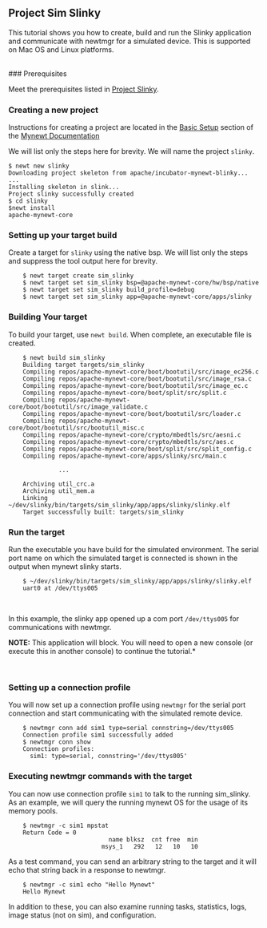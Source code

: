 ## Project Sim Slinky  

This tutorial shows you how to create, build and run the Slinky application and communicate with newtmgr for a simulated device. This is supported on Mac OS and Linux platforms.

<br>
### Prerequisites

Meet the prerequisites listed in [Project Slinky](/os/tutorials/project-slinky.md).

### Creating a new project

Instructions for creating a project are located in the [Basic Setup](../get_started/project_create/) section of the [Mynewt Documentation](../introduction/)

We will list only the steps here for brevity.  We will name the project `slinky`.

```no-highlight
$ newt new slinky
Downloading project skeleton from apache/incubator-mynewt-blinky...
...
Installing skeleton in slink...
Project slinky successfully created
$ cd slinky
$newt install
apache-mynewt-core
```

### Setting up your target build

Create a target for `slinky` using the native bsp. We will list only the steps and suppress the tool output here for brevity.

```no-highlight
    $ newt target create sim_slinky
    $ newt target set sim_slinky bsp=@apache-mynewt-core/hw/bsp/native
    $ newt target set sim_slinky build_profile=debug
    $ newt target set sim_slinky app=@apache-mynewt-core/apps/slinky
```

### Building Your target

To build your target, use `newt build`.  When complete, an executable file
is created.

```no-highlight
    $ newt build sim_slinky 
    Building target targets/sim_slinky
    Compiling repos/apache-mynewt-core/boot/bootutil/src/image_ec256.c
    Compiling repos/apache-mynewt-core/boot/bootutil/src/image_rsa.c
    Compiling repos/apache-mynewt-core/boot/bootutil/src/image_ec.c
    Compiling repos/apache-mynewt-core/boot/split/src/split.c
    Compiling repos/apache-mynewt-core/boot/bootutil/src/image_validate.c
    Compiling repos/apache-mynewt-core/boot/bootutil/src/loader.c
    Compiling repos/apache-mynewt-core/boot/bootutil/src/bootutil_misc.c
    Compiling repos/apache-mynewt-core/crypto/mbedtls/src/aesni.c
    Compiling repos/apache-mynewt-core/crypto/mbedtls/src/aes.c
    Compiling repos/apache-mynewt-core/boot/split/src/split_config.c
    Compiling repos/apache-mynewt-core/apps/slinky/src/main.c

              ...

    Archiving util_crc.a
    Archiving util_mem.a
    Linking ~/dev/slinky/bin/targets/sim_slinky/app/apps/slinky/slinky.elf
    Target successfully built: targets/sim_slinky

```

### Run the target

Run the executable you have build for the simulated environment. The serial port name on which the simulated target is connected is shown in the output when mynewt slinky starts.

```no-highlight
    $ ~/dev/slinky/bin/targets/sim_slinky/app/apps/slinky/slinky.elf
    uart0 at /dev/ttys005
```

<br>

In this example, the slinky app opened up a com port `/dev/ttys005` for communications with newtmgr. 

**NOTE:** This application will block. You will need to open a new console (or execute this in another console) to continue the tutorial.*

<br>

### Setting up a connection profile

You will now set up a connection profile using `newtmgr` for the serial port connection and start communicating with the simulated remote device.

```no-highlight
    $ newtmgr conn add sim1 type=serial connstring=/dev/ttys005
    Connection profile sim1 successfully added
    $ newtmgr conn show
    Connection profiles: 
      sim1: type=serial, connstring='/dev/ttys005'
```

### Executing newtmgr commands with the target

You can now use connection profile `sim1` to talk to the running sim_slinky.
As an example, we will query the running mynewt OS for the usage of its 
memory pools.  

```no-highlight
    $ newtmgr -c sim1 mpstat
    Return Code = 0
                            name blksz  cnt free  min
                          msys_1   292   12   10   10

```

As a test command, you can send an arbitrary string to the target and it
will echo that string back in a response to newtmgr.

```no-highlight
    $ newtmgr -c sim1 echo "Hello Mynewt"
    Hello Mynewt
```

In addition to these, you can also examine running tasks, statistics, 
logs, image status (not on sim), and configuration.
